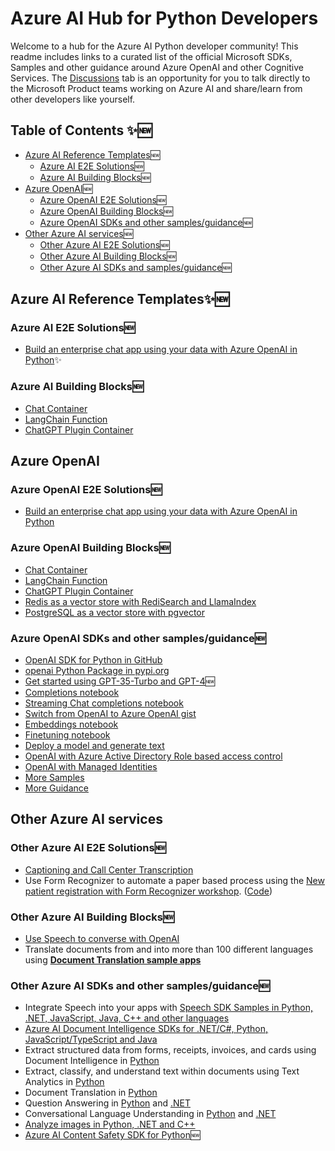 # Azure AI Hub for Python Developers
Welcome to a hub for the Azure AI Python developer community! This readme includes links to a curated list of the official Microsoft SDKs, Samples and other guidance around Azure OpenAI and other Cognitive Services. The [Discussions](https://github.com/Azure-Samples/azure-ai/discussions) tab is an opportunity for you to talk directly to the Microsoft Product teams working on Azure AI and share/learn from other developers like yourself. 

## Table of Contents  ✨🆕

- [Azure AI Reference Templates](#azure-ai-reference-templates)🆕
   * [Azure AI E2E Solutions](#azure-ai-e2e-solutions)🆕
   * [Azure AI Building Blocks](#azure-ai-building-blocks)🆕
- [Azure OpenAI](#azure-openai)🆕
   * [Azure OpenAI E2E Solutions](#azure-openai-e2e-solutions)🆕
   * [Azure OpenAI Building Blocks](#azure-openai-building-blocks)🆕
   * [Azure OpenAI SDKs and other samples/guidance](#azure-openai-sdks-and-other-samplesguidance)🆕
- [Other Azure AI services](#other-azure-ai-services)🆕
   * [Other Azure AI E2E Solutions](#other-azure-ai-e2e-solutions)🆕
   * [Other Azure AI Building Blocks](#other-azure-ai-building-blocks)🆕
   * [Other Azure AI SDKs and samples/guidance](#other-azure-ai-sdks-and-other-samplesguidance)🆕

## Azure AI Reference Templates✨🆕
  ### Azure AI E2E Solutions🆕
  - [Build an enterprise chat app using your data with Azure OpenAI in Python](https://aka.ms/azai/py/chatwithdata)✨
  ### Azure AI Building Blocks🆕
  - [Chat Container](https://aka.ms/azai/chat)
  - [LangChain Function](https://aka.ms/azai/lc)
  - [ChatGPT Plugin Container](https://aka.ms/azai/plugin)

## Azure OpenAI
  ### Azure OpenAI E2E Solutions🆕
  - [Build an enterprise chat app using your data with Azure OpenAI in Python](https://aka.ms/azai/py/chatwithdata)

  ### Azure OpenAI Building Blocks🆕
  - [Chat Container](https://aka.ms/azai/chat)
  - [LangChain Function](https://aka.ms/azai/lc)
  - [ChatGPT Plugin Container](https://aka.ms/azai/plugin)
  - [Redis as a vector store with RediSearch and LlamaIndex](https://aka.ms/azai/redis)
  - [PostgreSQL as a vector store with pgvector](https://aka.ms/azai/postgres)

  ### Azure OpenAI SDKs and other samples/guidance🆕
  - [OpenAI SDK for Python in GitHub](https://github.com/openai/openai-python/blob/main/README.md)
  - [openai Python Package in pypi.org](https://pypi.org/project/openai/)
  - [Get started using GPT-35-Turbo and GPT-4](https://learn.microsoft.com/en-us/azure/ai-services/openai/chatgpt-quickstart?pivots=programming-language-python&tabs=command-line)🆕
  - [Completions notebook](https://github.com/openai/openai-cookbook/blob/main/examples/azure/completions.ipynb)
  - [Streaming Chat completions notebook](https://github.com/openai/openai-cookbook/blob/main/examples/azure/chat.ipynb)
  - [Switch from OpenAI to Azure OpenAI gist](https://aka.ms/azai/oai-to-aoai)
  - [Embeddings notebook](https://github.com/openai/openai-cookbook/blob/main/examples/azure/embeddings.ipynb)
  - [Finetuning notebook](https://github.com/openai/openai-cookbook/blob/main/examples/azure/finetuning.ipynb)
  - [Deploy a model and generate text](https://learn.microsoft.com/en-us/azure/cognitive-services/openai/quickstart?pivots=programming-language-python)
  - [OpenAI with Azure Active Directory Role based access control](https://learn.microsoft.com/en-us/azure/cognitive-services/authentication?tabs=powershell#authenticate-with-azure-active-directory)
  - [OpenAI with Managed Identities](https://learn.microsoft.com/en-us/azure/cognitive-services/openai/how-to/managed-identity)
  - [More Samples](https://github.com/Azure-Samples/openai/blob/main/README.md) 
  - [More Guidance](https://learn.microsoft.com/en-us/azure/cognitive-services/openai/)

## Other Azure AI services
  ### Other Azure AI E2E Solutions🆕
  - [Captioning and Call Center Transcription](https://github.com/Azure-Samples/cognitive-services-speech-sdk/tree/master/scenarios)
  - Use Form Recognizer to automate a paper based process using the [New patient registration with Form Recognizer workshop](https://newpatiente2e.github.io/docs/). ([Code](https://github.com/newpatiente2e/Contoso-New-Patient-App)) 

  ### Other Azure AI Building Blocks🆕
  - [Use Speech to converse with OpenAI](https://learn.microsoft.com/en-us/azure/cognitive-services/speech-service/openai-speech?tabs=windows)
  - Translate documents from and into more than 100 different languages using [**Document Translation sample apps**](https://github.com/MicrosoftTranslator/DocumentTranslation) 

  ### Other Azure AI SDKs and other samples/guidance🆕
  - Integrate Speech into your apps with [Speech SDK Samples in Python, .NET, JavaScript, Java, C++ and other languages](https://learn.microsoft.com/en-us/samples/azure-samples/cognitive-services-speech-sdk/sample-repository-for-the-microsoft-cognitive-services-speech-sdk/)
  - [Azure AI Document Intelligence SDKs for .NET/C#, Python, JavaScript/TypeScript and Java](https://learn.microsoft.com/en-us/azure/applied-ai-services/form-recognizer/sdk-preview?view=form-recog-3.0.0&tabs=python)
  - Extract structured data from forms, receipts, invoices, and cards using Document Intelligence in [Python](https://github.com/Azure/azure-sdk-for-python/blob/main/sdk/formrecognizer/azure-ai-formrecognizer/samples/README.md#samples-for-azure-form-recognizer-client-library-for-python) 
  - Extract, classify, and understand text within documents using Text Analytics in [Python](https://learn.microsoft.com/en-us/samples/azure/azure-sdk-for-python/textanalytics-samples/)
  - Document Translation in [Python](https://learn.microsoft.com/en-us/samples/azure/azure-sdk-for-python/documenttranslation-samples/)
  - Question Answering in [Python](https://learn.microsoft.com/en-us/samples/azure/azure-sdk-for-python/languagequestionanswering-samples/) and [.NET](https://learn.microsoft.com/en-us/samples/azure/azure-sdk-for-net/azureailanguagequestionanswering-samples/)
  - Conversational Language Understanding in [Python](https://learn.microsoft.com/en-us/samples/azure/azure-sdk-for-python/conversationslanguageunderstanding-samples/) and [.NET](https://learn.microsoft.com/en-us/samples/azure/azure-sdk-for-net/azureailanguageconversations-samples/)
  - [Analyze images in Python, .NET and C++](https://learn.microsoft.com/en-us/samples/azure-samples/azure-ai-vision-sdk/azure-ai-vision-sdk-preview-samples/)
  - [Azure AI Content Safety SDK for Python](https://github.com/Azure/azure-sdk-for-python/tree/main/sdk/contentsafety/azure-ai-contentsafety)🆕
